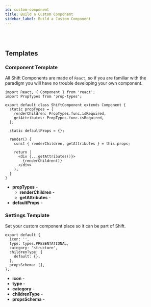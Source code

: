 ```yaml
---
id: custom-component
title: Build a Custom Component
sidebar_label: Build a Custom Component
---
```

<br><br>



## Templates
### Component Template
All Shift Components are made of `React`, so if you are familiar with the paradigm you will have no trouble developing your own component.

```
import React, { Component } from 'react';
import PropTypes from 'prop-types';

export default class ShiftComponent extends Component {
  static propTypes = {
    renderChildren: PropTypes.func.isRequired,
    getAttributes: PropTypes.func.isRequired,
  };

  static defaultProps = {};

  render() {
    const { renderChildren, getAttributes } = this.props;

    return (
      <div {...getAttributes()}>
        {renderChildren()}
      </div>
    );
  }
}
```

* __propTypes__ -
    * __renderChildren__ -
    * __getAttributes__ -
* __defaultProps__ -

### Settings Template
Set your custom component place so it can be part of Shift.

```
export default {
  icon: '',
  type: types.PRESENTATIONAL,
  category: 'structure',
  childrenType: {
    default: {},
  },
  propsSchema: [],
};
```

* __icon__ -
* __type__ -
* __category__ -
* __childrenType__ -
* __propsSchema__ -
